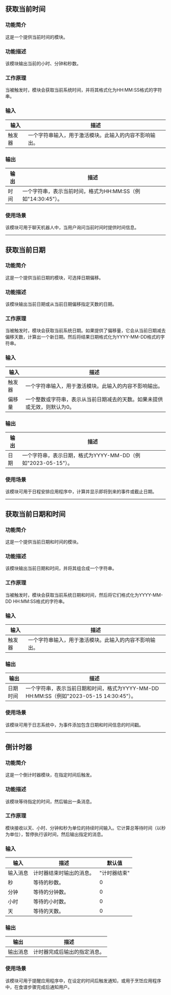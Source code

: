 ## 获取当前时间

### 功能简介
这是一个提供当前时间的模块。

### 功能描述
该模块输出当前的小时、分钟和秒数。

### 工作原理
当被触发时，模块会获取当前系统时间，并将其格式化为HH:MM:SS格式的字符串。

### 输入
| 输入 | 描述 |
|-------|-------------|
| 触发器 | 一个字符串输入，用于激活模块。此输入的内容不影响输出。 |

### 输出
| 输出 | 描述 |
|--------|-------------|
| 时间 | 一个字符串，表示当前时间，格式为HH:MM:SS（例如"14:30:45"）。 |

### 使用场景
该模块可用于聊天机器人中，当用户询问当前时间时提供时间信息。

---

## 获取当前日期

### 功能简介
这是一个提供当前日期的模块，可选择日期偏移。

### 功能描述
该模块输出当前日期或从当前日期偏移指定天数的日期。

### 工作原理
当被触发时，模块会获取当前系统日期。如果提供了偏移量，它会从当前日期减去偏移天数，计算出一个新日期。然后将结果日期格式化为YYYY-MM-DD格式的字符串。

### 输入
| 输入 | 描述 |
|-------|-------------|
| 触发器 | 一个字符串输入，用于激活模块。此输入的内容不影响输出。 |
| 偏移量 | 一个整数或字符串，表示从当前日期减去的天数。如果未提供或无效，则默认为0。 |

### 输出
| 输出 | 描述 |
|--------|-------------|
| 日期 | 一个字符串，表示日期，格式为YYYY-MM-DD（例如"2023-05-15"）。 |

### 使用场景
该模块可用于日程安排应用程序中，计算并显示即将到来的事件或截止日期。

---

## 获取当前日期和时间

### 功能简介
这是一个提供当前日期和时间的模块。

### 功能描述
该模块输出当前日期和时间，并将其组合成一个字符串。

### 工作原理
当被触发时，模块会获取当前系统日期和时间，然后将它们格式化为YYYY-MM-DD HH:MM:SS格式的字符串。

### 输入
| 输入 | 描述 |
|-------|-------------|
| 触发器 | 一个字符串输入，用于激活模块。此输入的内容不影响输出。 |

### 输出
| 输出 | 描述 |
|--------|-------------|
| 日期时间 | 一个字符串，表示当前日期和时间，格式为YYYY-MM-DD HH:MM:SS（例如"2023-05-15 14:30:45"）。 |

### 使用场景
该模块可用于日志系统中，为事件添加包含日期和时间信息的时间戳。

---

## 倒计时器

### 功能简介
这是一个倒计时器模块，在指定时间后触发。

### 功能描述
该模块等待指定的时间，然后输出一条消息。

### 工作原理
模块接收以天、小时、分钟和秒为单位的持续时间输入。它计算总等待时间（以秒为单位），暂停执行该时间，然后输出指定的消息。

### 输入
| 输入 | 描述 | 默认值 |
|-------|-------------|---------|
| 输入消息 | 计时器结束时输出的消息。 | "计时器结束" |
| 秒 | 等待的秒数。 | 0 |
| 分钟 | 等待的分钟数。 | 0 |
| 小时 | 等待的小时数。 | 0 |
| 天 | 等待的天数。 | 0 |

### 输出
| 输出 | 描述 |
|--------|-------------|
| 输出消息 | 计时器完成后输出的指定消息。 |

### 使用场景
该模块可用于提醒应用程序中，在设定的时间后触发通知，或用于烹饪应用程序中，在食谱步骤完成后通知用户。